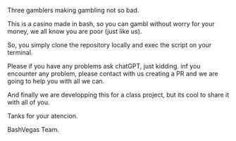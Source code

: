 Three gamblers making gambling not so bad. 

This is a casino made in bash, so you can gambl without worry for your money, we all know you are poor (just like us). 

So, you simply clone the repository locally and exec the script on your terminal.

Please if you have any problems ask chatGPT, just kidding. inf you encounter any problem, please contact with us creating a PR and we are going to help you with all we can. 

And finally we are developping this for a class project, but its cool to share it with all of you. 

Tanks for your atencion. 

BashVegas Team.
